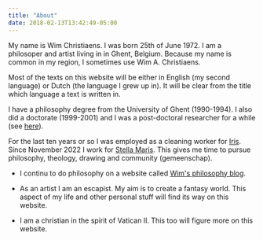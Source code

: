```yaml
---
title: "About"
date: 2018-02-13T13:42:49-05:00
---
```


My name is Wim Christiaens. I was born 25th of June 1972. I am a philosoper and artist living in in Ghent, Belgium. Because my name is common in my region, I sometimes use Wim A. Christiaens. 

Most of the texts on this website will be either in English (my second language) or Dutch (the language I grew up in). It will be clear from the title which language a text is written in.  

I have a philosophy degree from the University of Ghent (1990-1994). I also did a doctorate (1999-2001) and I was a post-doctoral researcher for a while (see [here](https://www.clps.ugent.be/people/members/wim-christiaens)).

For the last ten years or so I was employed as a cleaning worker for [Iris](https://www.iris.be/). Since November 2022 I work for [Stella Maris](https://www.stellamarisgent.be/welcome%20sailors.htm). This gives me time to pursue philosophy, theology, drawing and community (gemeenschap). 

- I continu to do philosophy on a website called [Wim's philosophy blog](https://wimchristiaens.netlify.app/).

- As an artist I am an escapist. My aim is to create a fantasy world. This aspect of my life and other personal stuff will find its way on this website.

- I am a christian in the spirit of Vatican II. This too will figure more on this website. 
